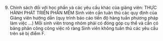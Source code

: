 9. Chính sách đối với học phần và các yêu cầu khác của giảng viên: THỰC HÀNH PHÁT TRIỂN PHẦN MỀM Sinh viên cần tuân thủ các quy định của Giảng viên hướng dẫn (quy trình báo cáo tiến độ hàng tuần phương pháp làm việc ...) Mỗi sinh viên trong nhóm phải có đóng góp cụ thể và cần có bảng phân công công việc rõ ràng Sinh viên không tuân thủ các yêu cầu trên sẽ bị điểm F.
